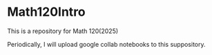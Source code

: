 # Math120Intro
This is a repository for Math 120(2025)

Periodically, I will upload google collab notebooks to this suppository.
